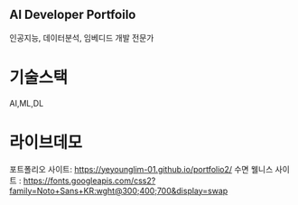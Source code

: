 ## AI Developer Portfoilo

인공지능, 데이터분석, 임베디드 개발 전문가

# 기술스택

AI,ML,DL

# 라이브데모

포트폴리오 사이트: https://yeyounglim-01.github.io/portfolio2/
수면 웰니스 사이트 : https://fonts.googleapis.com/css2?family=Noto+Sans+KR:wght@300;400;700&display=swap
